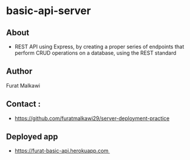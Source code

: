 # basic-api-server


## About

*  REST API using Express, by creating a proper series of endpoints that perform CRUD operations on a database, using the REST standard

## Author
Furat Malkawi

## Contact :

* <https://github.com/furatmalkawi29/server-deployment-practice>


## Deployed app 

* <https://furat-basic-api.herokuapp.com >
